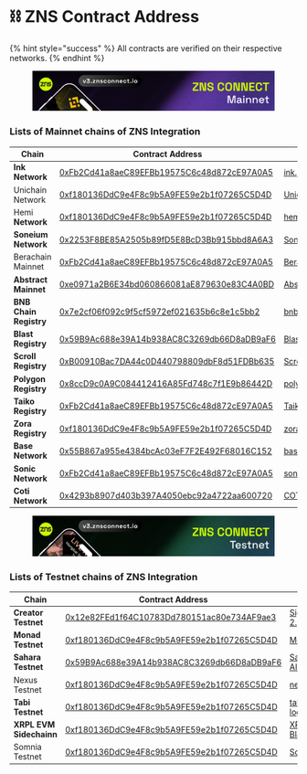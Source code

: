 # ⛓️ ZNS Contract Address

{% hint style="success" %}
All contracts are verified on their respective networks.
{% endhint %}

<figure><img src="../.gitbook/assets/1800-300 Mainnet.png" alt=""><figcaption></figcaption></figure>

### Lists of Mainnet chains of ZNS Integration

<table data-view="cards"><thead><tr><th>Chain</th><th>Contract Address</th><th data-hidden data-card-cover data-type="files"></th></tr></thead><tbody><tr><td><strong>Ink Network</strong></td><td><a href="https://explorer.inkonchain.com/token/0xFb2Cd41a8aeC89EFBb19575C6c48d872cE97A0A5">0xFb2Cd41a8aeC89EFBb19575C6c48d872cE97A0A5</a></td><td><a href="../.gitbook/assets/ink.jpg">ink.jpg</a></td></tr><tr><td>Unichain Network</td><td><a href="https://unichain.blockscout.com/token/0xf180136DdC9e4F8c9b5A9FE59e2b1f07265C5D4D?tab=token_transfers">0xf180136DdC9e4F8c9b5A9FE59e2b1f07265C5D4D</a></td><td><a href="../.gitbook/assets/Unichain.jpg">Unichain.jpg</a></td></tr><tr><td>Hemi <strong>Network</strong></td><td><a href="https://explorer.hemi.xyz/token/0xf180136DdC9e4F8c9b5A9FE59e2b1f07265C5D4D">0xf180136DdC9e4F8c9b5A9FE59e2b1f07265C5D4D</a></td><td><a href="../.gitbook/assets/hemi.jpg">hemi.jpg</a></td></tr><tr><td><strong>Soneium Network</strong></td><td><a href="https://soneium.blockscout.com/token/0x2253F8BE85A2505b89fD5E8BcD3Bb915bbd8A6A3?tab=write_contract">0x2253F8BE85A2505b89fD5E8BcD3Bb915bbd8A6A3</a></td><td><a href="../.gitbook/assets/Soneium.jpg">Soneium.jpg</a></td></tr><tr><td>Berachain Mainnet</td><td><a href="https://bera.blockscout.com/token/0xFb2Cd41a8aeC89EFBb19575C6c48d872cE97A0A5">0xFb2Cd41a8aeC89EFBb19575C6c48d872cE97A0A5</a></td><td><a href="../.gitbook/assets/Berachain_Orange.png">Berachain_Orange.png</a></td></tr><tr><td><strong>Abstract Mainnet</strong></td><td><a href="https://abscan.org/token/0xe0971a2b6e34bd060866081ae879630e83c4a0bd#balances">0xe0971a2B6E34bd060866081aE879630e83C4A0BD</a></td><td><a href="../.gitbook/assets/Abstract.jpg">Abstract.jpg</a></td></tr><tr><td><strong>BNB Chain Registry</strong> </td><td><a href="https://bscscan.com/token/0x7e2cf06f092c9f5cf5972ef021635b6c8e1c5bb2">0x7e2cf06f092c9f5cf5972ef021635b6c8e1c5bb2</a></td><td><a href="../.gitbook/assets/bnb chain.png">bnb chain.png</a></td></tr><tr><td><strong>Blast Registry</strong></td><td><a href="https://blast.blockscout.com/token/0x59B9Ac688e39A14b938AC8C3269db66D8aDB9aF6?tab=inventory">0x59B9Ac688e39A14b938AC8C3269db66D8aDB9aF6</a></td><td><a href="../.gitbook/assets/Blast.jpeg">Blast.jpeg</a></td></tr><tr><td><strong>Scroll Registry</strong></td><td><a href="https://scrollscan.com/token/0xb00910bac7da44c0d440798809dbf8d51fdbb635">0xB00910Bac7DA44c0D440798809dbF8d51FDBb635</a></td><td><a href="../.gitbook/assets/Scroll.jpeg">Scroll.jpeg</a></td></tr><tr><td><strong>Polygon Registry</strong></td><td><a href="https://polygon.blockscout.com/token/0x8ccD9c0A9C084412416A85Fd748c7f1E9b86442D">0x8ccD9c0A9C084412416A85Fd748c7f1E9b86442D</a></td><td><a href="../.gitbook/assets/polygon.jpeg">polygon.jpeg</a></td></tr><tr><td><strong>Taiko Registry</strong></td><td><a href="https://taikoscan.io/token/0xfb2cd41a8aec89efbb19575c6c48d872ce97a0a5">0xFb2Cd41a8aeC89EFBb19575C6c48d872cE97A0A5</a></td><td><a href="../.gitbook/assets/Taiko.jpg">Taiko.jpg</a></td></tr><tr><td><strong>Zora Registry</strong> </td><td><a href="https://explorer.zora.energy/token/0xf180136DdC9e4F8c9b5A9FE59e2b1f07265C5D4D">0xf180136DdC9e4F8c9b5A9FE59e2b1f07265C5D4D</a></td><td><a href="../.gitbook/assets/zora (1).jpg">zora (1).jpg</a></td></tr><tr><td><strong>Base Network</strong></td><td><a href="https://basescan.org/token/0x55b867a955e4384bcac03ef7f2e492f68016c152">0x55B867a955e4384bcAc03eF7F2E492F68016C152</a></td><td><a href="../.gitbook/assets/base.jpg">base.jpg</a></td></tr><tr><td><strong>Sonic Network</strong></td><td><a href="https://sonicscan.org/token/0xFb2Cd41a8aeC89EFBb19575C6c48d872cE97A0A5">0xFb2Cd41a8aeC89EFBb19575C6c48d872cE97A0A5</a></td><td><a href="../.gitbook/assets/sonic.jpg">sonic.jpg</a></td></tr><tr><td><strong>Coti Network</strong></td><td><a href="https://mainnet.cotiscan.io/token/0x4293b8907d403b397A4050ebc92a4722aa600720?tab=inventory">0x4293b8907d403b397A4050ebc92a4722aa600720</a></td><td><a href="../.gitbook/assets/COTI.jpg">COTI.jpg</a></td></tr></tbody></table>

<figure><img src="../.gitbook/assets/1800-300 Testnet.png" alt=""><figcaption></figcaption></figure>

### Lists of Testnet chains of ZNS Integration

<table data-view="cards"><thead><tr><th>Chain</th><th>Contract Address</th><th data-hidden data-card-cover data-type="files"></th></tr></thead><tbody><tr><td><strong>Creator Testnet</strong></td><td><a href="https://explorer.creatorchain.io/token/0x12e82FEd1f64C10783Dd780151ac80e734AF9ae3">0x12e82FEd1f64C10783Dd780151ac80e734AF9ae3</a></td><td><a href="../.gitbook/assets/Sign - 2.png">Sign - 2.png</a></td></tr><tr><td><strong>Monad Testnet</strong></td><td><a href="https://testnet.monadexplorer.com/token/0xf180136DdC9e4F8c9b5A9FE59e2b1f07265C5D4D?tab=Activity">0xf180136DdC9e4F8c9b5A9FE59e2b1f07265C5D4D</a></td><td><a href="../.gitbook/assets/Monad.jpg">Monad.jpg</a></td></tr><tr><td><strong>Sahara Testnet</strong></td><td><a href="https://testnet-explorer.saharalabs.ai/address/0x59B9Ac688e39A14b938AC8C3269db66D8aDB9aF6">0x59B9Ac688e39A14b938AC8C3269db66D8aDB9aF6</a></td><td><a href="../.gitbook/assets/Sahara AI.jpg">Sahara AI.jpg</a></td></tr><tr><td>Nexus Testnet</td><td><a href="https://explorer.nexus.xyz/token/0xf180136DdC9e4F8c9b5A9FE59e2b1f07265C5D4D?tab=inventory">0xf180136DdC9e4F8c9b5A9FE59e2b1f07265C5D4D</a></td><td><a href="../.gitbook/assets/nexus.jpg">nexus.jpg</a></td></tr><tr><td><strong>Tabi Testnet</strong></td><td><a href="https://testnetv2.tabiscan.com/token/0xf180136DdC9e4F8c9b5A9FE59e2b1f07265C5D4D">0xf180136DdC9e4F8c9b5A9FE59e2b1f07265C5D4D</a></td><td><a href="../.gitbook/assets/tabi logo.jpeg">tabi logo.jpeg</a></td></tr><tr><td><strong>XRPL  EVM Sidechainn</strong></td><td><a href="https://explorer.testnet.xrplevm.org/token/0xf180136DdC9e4F8c9b5A9FE59e2b1f07265C5D4D">0xf180136DdC9e4F8c9b5A9FE59e2b1f07265C5D4D</a></td><td><a href="../.gitbook/assets/XRPL - Black.png">XRPL - Black.png</a></td></tr><tr><td>Somnia Testnet</td><td><a href="https://shannon-explorer.somnia.network/token/0xf180136DdC9e4F8c9b5A9FE59e2b1f07265C5D4D">0xf180136DdC9e4F8c9b5A9FE59e2b1f07265C5D4D</a></td><td><a href="../.gitbook/assets/Somnia.jpg">Somnia.jpg</a></td></tr></tbody></table>

